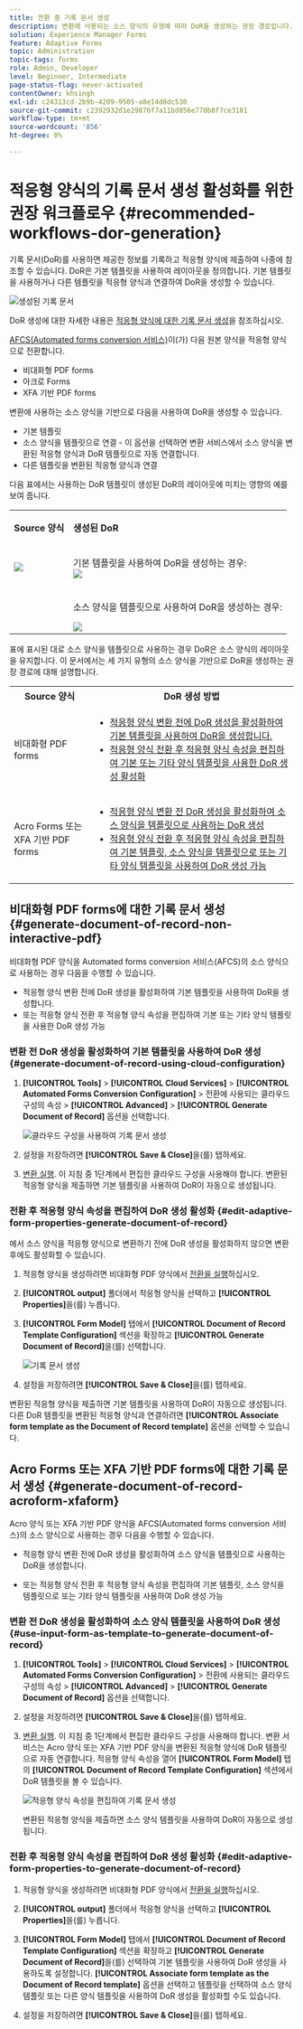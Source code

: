 ```yaml
---
title: 전환 중 기록 문서 생성
description: 변환에 사용되는 소스 양식의 유형에 따라 DoR을 생성하는 권장 경로입니다.
solution: Experience Manager Forms
feature: Adaptive Forms
topic: Administration
topic-tags: forms
role: Admin, Developer
level: Beginner, Intermediate
page-status-flag: never-activated
contentOwner: khsingh
exl-id: c24313cd-2b9b-4209-9505-a8e14d8dc530
source-git-commit: c2392932d1e29876f7a11bd856e770b8f7ce3181
workflow-type: tm+mt
source-wordcount: '856'
ht-degree: 0%

---
```


# 적응형 양식의 기록 문서 생성 활성화를 위한 권장 워크플로우 {#recommended-workflows-dor-generation}

기록 문서(DoR)를 사용하면 제공한 정보를 기록하고 적응형 양식에 제출하여 나중에 참조할 수 있습니다.
DoR은 기본 템플릿을 사용하여 레이아웃을 정의합니다. 기본 템플릿을 사용하거나 다른 템플릿을 적응형 양식과 연결하여 DoR을 생성할 수 있습니다.

![생성된 기록 문서](assets/document_of_record.gif)

DoR 생성에 대한 자세한 내용은 [적응형 양식에 대한 기록 문서 생성](https://helpx.adobe.com/experience-manager/6-5/forms/using/generate-document-of-record-for-non-xfa-based-adaptive-forms.html)을 참조하십시오.

[AFCS(Automated forms conversion 서비스)](/help/using/introduction.md)이(가) 다음 원본 양식을 적응형 양식으로 전환합니다.

* 비대화형 PDF forms
* 아크로 Forms
* XFA 기반 PDF forms

변환에 사용하는 소스 양식을 기반으로 다음을 사용하여 DoR을 생성할 수 있습니다.

* 기본 템플릿
* 소스 양식을 템플릿으로 연결 - 이 옵션을 선택하면 변환 서비스에서 소스 양식을 변환된 적응형 양식과 DoR 템플릿으로 자동 연결합니다.
* 다른 템플릿을 변환된 적응형 양식과 연결

다음 표에서는 사용하는 DoR 템플릿이 생성된 DoR의 레이아웃에 미치는 영향의 예를 보여 줍니다.

<table> 
 <tbody>
 <tr>
  <td><p><strong>Source 양식</strong></p></td>
  <td><p><strong>생성된 DoR</strong></p></td> 
   </tr>
  <tr>
   <td><img src="assets/source_xdp_updated.png"/></td>
   <td><p>기본 템플릿을 사용하여 DoR을 생성하는 경우:</br><img src="assets/source_form_default_updated.png"/></td>
   </tr>
   <tr>
   <td></td>
   <td><p>소스 양식을 템플릿으로 사용하여 DoR을 생성하는 경우:</br></p><img src="assets/source_form_dor_updated.png"/></td>
   </tr>
  </tbody>
</table>

표에 표시된 대로 소스 양식을 템플릿으로 사용하는 경우 DoR은 소스 양식의 레이아웃을 유지합니다.
이 문서에서는 세 가지 유형의 소스 양식을 기반으로 DoR을 생성하는 권장 경로에 대해 설명합니다.

<table> 
 <tbody> 
  <tr> 
   <th><strong>Source 양식</strong></th> 
   <th><strong>DoR 생성 방법</strong></th> 
  </tr> 
  <tr> 
   <td><p>비대화형 PDF forms</p></td> 
   <td> 
    <ul> 
     <li><a href="#generate-document-of-record-using-cloud-configuration">적응형 양식 변환 전에 DoR 생성을 활성화하여 기본 템플릿을 사용하여 DoR을 생성합니다.</a></li> 
     <li><a href="#edit-adaptive-form-properties-generate-document-of-record">적응형 양식 전환 후 적응형 양식 속성을 편집하여 기본 또는 기타 양식 템플릿을 사용한 DoR 생성 활성화</a></li> 
    </ul> </td> 
  </tr>
  <tr> 
   <td><p>Acro Forms 또는 XFA 기반 PDF forms</p></td> 
   <td> 
    <ul> 
     <li><a href="#use-input-form-as-template-to-generate-document-of-record">적응형 양식 변환 전 DoR 생성을 활성화하여 소스 양식을 템플릿으로 사용하는 DoR 생성</a></li> 
     <li><a href="#edit-adaptive-form-properties-to-generate-document-of-record">적응형 양식 전환 후 적응형 양식 속성을 편집하여 기본 템플릿, 소스 양식을 템플릿으로 또는 기타 양식 템플릿을 사용하여 DoR 생성 가능</a></li> 
    </ul> </td> 
  </tr>    
 </tbody> 
</table>

## 비대화형 PDF forms에 대한 기록 문서 생성 {#generate-document-of-record-non-interactive-pdf}

비대화형 PDF 양식을 Automated forms conversion 서비스(AFCS)의 소스 양식으로 사용하는 경우 다음을 수행할 수 있습니다.

* 적응형 양식 변환 전에 DoR 생성을 활성화하여 기본 템플릿을 사용하여 DoR을 생성합니다.
* 또는 적응형 양식 전환 후 적응형 양식 속성을 편집하여 기본 또는 기타 양식 템플릿을 사용한 DoR 생성 가능

### 변환 전 DoR 생성을 활성화하여 기본 템플릿을 사용하여 DoR 생성 {#generate-document-of-record-using-cloud-configuration}

1. **[!UICONTROL Tools]** > **[!UICONTROL Cloud Services]** > **[!UICONTROL Automated Forms Conversion Configuration]** > 전환에 사용되는 클라우드 구성의 속성 > **[!UICONTROL Advanced]** > **[!UICONTROL Generate Document of Record]** 옵션을 선택합니다.

   ![클라우드 구성을 사용하여 기록 문서 생성](assets/generate_dor_cloud_config.gif)

1. 설정을 저장하려면 **[!UICONTROL Save & Close]**&#x200B;을(를) 탭하세요.

1. [변환 실행](/help/using/convert-existing-forms-to-adaptive-forms.md). 이 지침 중 1단계에서 편집한 클라우드 구성을 사용해야 합니다.
변환된 적응형 양식을 제출하면 기본 템플릿을 사용하여 DoR이 자동으로 생성됩니다.

### 전환 후 적응형 양식 속성을 편집하여 DoR 생성 활성화 {#edit-adaptive-form-properties-generate-document-of-record}

에서 소스 양식을 적응형 양식으로 변환하기 전에 DoR 생성을 활성화하지 않으면 변환 후에도 활성화할 수 있습니다.

1. 적응형 양식을 생성하려면 비대화형 PDF 양식에서 [전환을 실행](/help/using/convert-existing-forms-to-adaptive-forms.md)하십시오.

1. **[!UICONTROL output]** 폴더에서 적응형 양식을 선택하고 **[!UICONTROL Properties]**&#x200B;을(를) 누릅니다.

1. **[!UICONTROL Form Model]** 탭에서 **[!UICONTROL Document of Record Template Configuration]** 섹션을 확장하고 **[!UICONTROL Generate Document of Record]**&#x200B;을(를) 선택합니다.

   ![기록 문서 생성](assets/generate_dor_af_properties.png)

1. 설정을 저장하려면 **[!UICONTROL Save & Close]**&#x200B;을(를) 탭하세요.

변환된 적응형 양식을 제출하면 기본 템플릿을 사용하여 DoR이 자동으로 생성됩니다. 다른 DoR 템플릿을 변환된 적응형 양식과 연결하려면 **[!UICONTROL Associate form template as the Document of Record template]** 옵션을 선택할 수 있습니다.

## Acro Forms 또는 XFA 기반 PDF forms에 대한 기록 문서 생성 {#generate-document-of-record-acroform-xfaform}

Acro 양식 또는 XFA 기반 PDF 양식을 AFCS(Automated forms conversion 서비스)의 소스 양식으로 사용하는 경우 다음을 수행할 수 있습니다.

* 적응형 양식 변환 전에 DoR 생성을 활성화하여 소스 양식을 템플릿으로 사용하는 DoR을 생성합니다.

* 또는 적응형 양식 전환 후 적응형 양식 속성을 편집하여 기본 템플릿, 소스 양식을 템플릿으로 또는 기타 양식 템플릿을 사용하여 DoR 생성 가능

### 변환 전 DoR 생성을 활성화하여 소스 양식 템플릿을 사용하여 DoR 생성 {#use-input-form-as-template-to-generate-document-of-record}

1. **[!UICONTROL Tools]** > **[!UICONTROL Cloud Services]** > **[!UICONTROL Automated Forms Conversion Configuration]** > 전환에 사용되는 클라우드 구성의 속성 > **[!UICONTROL Advanced]** > **[!UICONTROL Generate Document of Record]** 옵션을 선택합니다.

1. 설정을 저장하려면 **[!UICONTROL Save & Close]**&#x200B;을(를) 탭하세요.

1. [변환 실행](/help/using/convert-existing-forms-to-adaptive-forms.md). 이 지침 중 1단계에서 편집한 클라우드 구성을 사용해야 합니다.
변환 서비스는 Acro 양식 또는 XFA 기반 PDF 양식을 변환된 적응형 양식에 DoR 템플릿으로 자동 연결합니다.
적응형 양식 속성을 열어 **[!UICONTROL Form Model]** 탭의 **[!UICONTROL Document of Record Template Configuration]** 섹션에서 DoR 템플릿을 볼 수 있습니다.

   ![적응형 양식 속성을 편집하여 기록 문서 생성](assets/generate_dor_af_properties_xdp_acro.png)

   변환된 적응형 양식을 제출하면 소스 양식 템플릿을 사용하여 DoR이 자동으로 생성됩니다.

### 전환 후 적응형 양식 속성을 편집하여 DoR 생성 활성화 {#edit-adaptive-form-properties-to-generate-document-of-record}

1. 적응형 양식을 생성하려면 비대화형 PDF 양식에서 [전환을 실행](/help/using/convert-existing-forms-to-adaptive-forms.md)하십시오.

1. **[!UICONTROL output]** 폴더에서 적응형 양식을 선택하고 **[!UICONTROL Properties]**&#x200B;을(를) 누릅니다.

1. **[!UICONTROL Form Model]** 탭에서 **[!UICONTROL Document of Record Template Configuration]** 섹션을 확장하고 **[!UICONTROL Generate Document of Record]**&#x200B;을(를) 선택하여 기본 템플릿을 사용하여 DoR 생성을 사용하도록 설정합니다.
**[!UICONTROL Associate form template as the Document of Record template]** 옵션을 선택하고 템플릿을 선택하여 소스 양식 템플릿 또는 다른 양식 템플릿을 사용하여 DoR 생성을 활성화할 수도 있습니다.

1. 설정을 저장하려면 **[!UICONTROL Save & Close]**&#x200B;을(를) 탭하세요.

